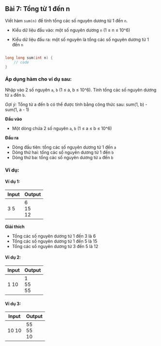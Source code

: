 ## Bài 7: Tổng từ 1 đến n

Viết hàm `sum(n)` để tính tổng các số nguyên dương từ 1 đến `n`.

- Kiểu dữ liệu đầu vào: một số nguyên dương `n` (1 ≤ n ≤ 10^6)

- Kiểu dữ liệu đầu ra: một số nguyên là tổng các số nguyên dương từ 1 đến `n`

```C++

long long sum(int n) {
    // code
}
```

### Áp dụng hàm cho ví dụ sau:

Nhập vào 2 số nguyên `a`, `b` (1 ≤ a, b ≤ 10^6). Tính tổng các số nguyên dương từ `a` đến `b`.

*Gợi ý:* Tổng từ a đến b có thể được tính bằng công thức sau: sum(1, b) - sum(1, a - 1)

**Đầu vào**

- Một dòng chứa 2 số nguyên `a`, `b` (1 ≤ a ≤ b ≤ 10^6)

**Đầu ra**

- Dòng đầu tiên: tổng các số nguyên dương từ 1 đến `a`
- Dòng thứ hai: tổng các số nguyên dương từ 1 đến `b`
- Dòng thứ ba: tổng các số nguyên dương từ `a` đến `b`

### Ví dụ:

#### Ví dụ 1:

| Input | Output |
|-------|--------|
| 3 5 | 6 <br> 15 <br> 12 |

**Giải thích**

- Tổng các số nguyên dương từ 1 đến 3 là 6
- Tổng các số nguyên dương từ 1 đến 5 là 15
- Tổng các số nguyên dương từ 3 đến 5 là 12

#### Ví dụ 2:

| Input | Output |
|-------|--------|
| 1 10 | 1 <br> 55 <br> 55 |


#### Ví dụ 3:

| Input | Output |
|-------|--------|
| 10 10 | 55 <br> 55 <br> 10 |